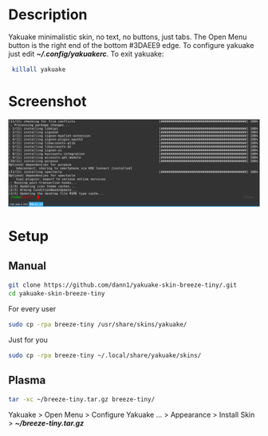 # Description
Yakuake minimalistic skin, no text, no buttons, just tabs. The Open Menu button is the right end of the bottom #3DAEE9 edge. To configure yakuake just edit ***~/.config/yakuakerc***. To exit yakuake:

```bash
 killall yakuake
```

# Screenshot
![snapshot](breeze-tiny/snapshot.png "Preview")

# Setup
## Manual 
```bash
git clone https://github.com/dann1/yakuake-skin-breeze-tiny/.git
cd yakuake-skin-breeze-tiny
```
For every user

```bash
sudo cp -rpa breeze-tiny /usr/share/skins/yakuake/
```
Just for you

```bash
sudo cp -rpa breeze-tiny ~/.local/share/yakuake/skins/
```

## Plasma
```bash
tar -xc ~/breeze-tiny.tar.gz breeze-tiny/ 
```
Yakuake > Open Menu > Configure Yakuake ... > Appearance > Install Skin > ***~/breeze-tiny.tar.gz*** 

